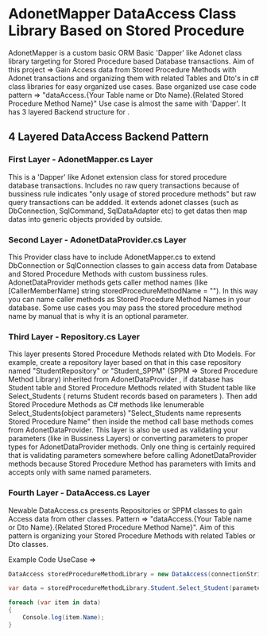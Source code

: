 # **AdonetMapper DataAccess Class Library Based on Stored Procedure**

AdonetMapper is a custom basic ORM Basic 'Dapper' like Adonet class library targeting for Stored Procedure based Database transactions.
Aim of this project => Gain Access data from Stored Procedure Methods with Adonet transactions and organizing them with related Tables and Dto's in c# class libraries for easy organized use cases.
Base organized use case code pattern =>  "dataAccess.{Your Table name or Dto Name}.{Related Stored Procedure Method Name}"
Use case is almost the same with 'Dapper'. It has 3 layered Backend structure for .

## **4 Layered DataAccess Backend Pattern**

### **First Layer - AdonetMapper.cs Layer**
This is a 'Dapper' like Adonet extension class for stored procedure database transactions. 
Includes no raw query transactions because of bussiness rule indicates "only usage of stored procedure methods" but raw query transactions can be addded. 
It extends adonet classes (such as DbConnection, SqlCommand, SqlDataAdapter etc) to get datas then map datas into generic objects provided by outside.

### **Second Layer - AdonetDataProvider.cs Layer**
This Provider class have to include AdonetMapper.cs to extend DbConnection or SqlConnection classes to gain access data from Database and Stored Procedure Methods with custom bussiness rules.
AdonetDataProvider methods gets caller method names (like [CallerMemberName] string storedProcedureMethodName = ""). In this way you can name caller methods as Stored Procedure Method Names in your database. Some use cases you may pass the stored procedure method name by manual that is why it is an optional parameter.


### **Third Layer - Repository.cs Layer**
This layer presents Stored Procedure Methods related with Dto Models. 
For example, create a repository layer based on that in this case repository named "StudentRepository" or "Student_SPPM" (SPPM => Stored Procedure Method Library) inherited from AdonetDataProvider , if database has Student table and Stored Procedure Methods related with Student table like Select_Students ( returns Student records based on parameters ). 
Then add Stored Procedure Methods as C# methods like Ienumerable<Student> Select_Students(object parameters) "Select_Students name represents Stored Procedure Name" then inside the method call base methods comes from AdonetDataProvider.
This layer is also be used as validating your parameters (like in Bussiness Layers) or converting parameters to proper types for AdonetDataProvider methods. Only one thing is certainly required that is validating parameters somewhere before calling AdonetDataProvider methods because Stored Procedure Method has parameters with limits and accepts only with same named parameters.

### **Fourth Layer - DataAccess.cs Layer**
Newable DataAccess.cs presents Repositories or SPPM classes to gain Access data from other classes. 
Pattern => "dataAccess.{Your Table name or Dto Name}.{Related Stored Procedure Method Name}".
Aim of this pattern is organizing your Stored Procedure Methods with related Tables or Dto classes.

Example Code UseCase =>
```csharp
DataAccess storedProcedureMethodLibrary = new DataAccess(connectionString);

var data = storedProcedureMethodLibrary.Student.Select_Student(parameters);

foreach (var item in data)
{
    Console.log(item.Name);
}
```
